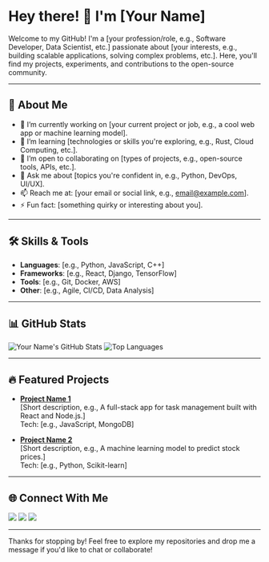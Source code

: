 # Hey there! 👋 I'm [Your Name]

Welcome to my GitHub! I'm a [your profession/role, e.g., Software Developer, Data Scientist, etc.] passionate about [your interests, e.g., building scalable applications, solving complex problems, etc.]. Here, you'll find my projects, experiments, and contributions to the open-source community.

---

## 🚀 About Me
- 🔭 I’m currently working on [your current project or job, e.g., a cool web app or machine learning model].
- 🌱 I’m learning [technologies or skills you're exploring, e.g., Rust, Cloud Computing, etc.].
- 👯 I’m open to collaborating on [types of projects, e.g., open-source tools, APIs, etc.].
- 💬 Ask me about [topics you're confident in, e.g., Python, DevOps, UI/UX].
- 📫 Reach me at: [your email or social link, e.g., email@example.com].
- ⚡ Fun fact: [something quirky or interesting about you].

---

## 🛠️ Skills & Tools
- **Languages**: [e.g., Python, JavaScript, C++]
- **Frameworks**: [e.g., React, Django, TensorFlow]
- **Tools**: [e.g., Git, Docker, AWS]
- **Other**: [e.g., Agile, CI/CD, Data Analysis]

---

## 📊 GitHub Stats
![Your Name's GitHub Stats](https://github-readme-stats.vercel.app/api?username=[your-github-username]&show_icons=true&theme=radical)
![Top Languages](https://github-readme-stats.vercel.app/api/top-langs/?username=[your-github-username]&layout=compact&theme=radical)

---

## 🔥 Featured Projects
- **[Project Name 1](link-to-repo)**  
  [Short description, e.g., A full-stack app for task management built with React and Node.js.]  
  Tech: [e.g., JavaScript, MongoDB]

- **[Project Name 2](link-to-repo)**  
  [Short description, e.g., A machine learning model to predict stock prices.]  
  Tech: [e.g., Python, Scikit-learn]

---

## 🌐 Connect With Me
[<img src="https://img.shields.io/badge/LinkedIn-0077B5?style=for-the-badge&logo=linkedin&logoColor=white" />](https://www.linkedin.com/in/[your-linkedin]) 
[<img src="https://img.shields.io/badge/Twitter-1DA1F2?style=for-the-badge&logo=twitter&logoColor=white" />](https://twitter.com/[your-twitter]) 
[<img src="https://img.shields.io/badge/Portfolio-000000?style=for-the-badge&logo=About.me&logoColor=white" />](https://[your-portfolio-url])

---

Thanks for stopping by! Feel free to explore my repositories and drop me a message if you'd like to chat or collaborate!
